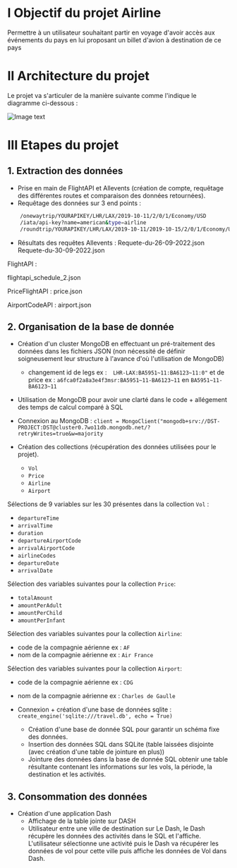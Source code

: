 

# I Objectif du projet Airline

Permettre à un utilisateur souhaitant partir en voyage d'avoir accès aux événements du pays en lui proposant un billet d'avion à destination de ce pays  


# II Architecture du projet 

Le projet va s'articuler de la manière suivante comme l'indique le diagramme ci-dessous : 

![Image text](file:///C:/Users/User/Downloads/Diagram_DST.drawio%20(1).png)



# III Etapes du projet 

## 1. Extraction des données 


- Prise en main de FlightAPI et Allevents (création de compte, requêtage des différentes routes et comparaison des données retournées).
- Requêtage des données sur 3 end points :
 ```bash
     /onewaytrip/YOURAPIKEY/LHR/LAX/2019-10-11/2/0/1/Economy/USD
     /iata/api-key?name=american&type=airline
     /roundtrip/YOURAPIKEY/LHR/LAX/2019-10-11/2019-10-15/2/0/1/Economy/USD
```
- Résultats des requêtes 
Allevents : 
Requete-du-26-09-2022.json
Requete-du-30-09-2022.json

FlightAPI : 

flightapi_schedule_2.json

PriceFlightAPI :
price.json

AirportCodeAPI : 
airport.json 

## 2. Organisation de la base de donnée 

 - Création d'un cluster MongoDB en effectuant un pré-traitement des données dans les fichiers JSON (non nécessité de définir soigneusement leur structure à l'avance d'où l'utilisation de MongoDB)
   - changement id de legs ex :```   LHR-LAX:BA5951~11:BA6123~11:0" ``` et de price ex : ```a6fca0f2a8a3e4f3msr:BA5951~11-BA6123~11``` en ```BA5951~11-BA6123~11 ```
 - Utilisation de MongoDB pour avoir une clarté dans le code + allégement des temps de calcul comparé à SQL 


- Connexion au MongoDB :  ```client = MongoClient("mongodb+srv://DST-PROJECT:DST@cluster0.7wo11db.mongodb.net/?retryWrites=true&w=majority```

- Création des collections (récupération des données utilisées pour le projet).
   -  ```Vol ```
   -   ```Price ```
   - ```Airline```
   - ```Airport```

Sélections de 9 variables sur les 30 présentes dans la collection ```Vol``` :
  - ```departureTime ```
  - ```arrivalTime```
  - ```duration```
  - ```departureAirportCode```
  - ```arrivalAirportCode```
  - ```airlineCodes```
  - ```departureDate```
  -  ```arrivalDate```

 Sélection des variables suivantes pour la collection ```Price```:
  - ```totalAmount```
  - ```amountPerAdult```
  - ```amountPerChild```
  - ```amountPerInfant``` 

 Sélection des variables suivantes pour la collection ```Airline```:
  - code de la compagnie aérienne ex : ```AF```
  - nom de la compagnie aérienne ex : ```Air France```


Sélection des variables suivantes pour la collection ```Airport```:
  - code de la compagnie aérienne ex : ```CDG```
  - nom de la compagnie aérienne ex : ```Charles de Gaulle```


- Connexion + création d'une base de données sqlite :``` create_engine('sqlite:///travel.db', echo = True)```
  - Création d'une base de donnée SQL pour garantir un schéma fixe des données. 
  - Insertion des données SQL dans SQLite (table laissées disjointe (avec création d'une table de jointure en plus))
  - Jointure des données dans la base de donnée SQL obtenir une table résultante contenant les informations sur les vols, la période, la destination et les activités. 



    

## 3. Consommation des données 

 - Création d'une application Dash
    - Affichage de la table jointe sur DASH
    - Utilisateur entre une ville de destination sur Le Dash, le Dash récupère les données des activités dans le SQL et l'affiche. L'utilisateur sélectionne une activité puis le Dash va récupérer les données de vol pour cette ville puis affiche les données de Vol dans Dash.
